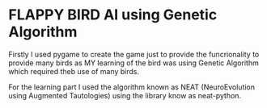 <h1> FLAPPY BIRD  AI using Genetic Algorithm </h1>
<p> Firstly I used pygame to create the game just to provide the funcrionality to provide many birds as MY learning of the bird was using Genetic Algorithm which required theb use of many birds.</p>
<p>For the learning part I used the algorithm known as NEAT (NeuroEvolution using Augmented Tautologies) using the library know as neat-python.</p>
